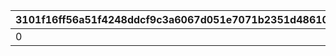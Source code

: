|3101f16ff56a51f4248ddcf9c3a6067d051e7071b2351d48610db768915c2f39|645907b433ad47b3c82f552e9a42a0653c643fe5961e27f5cd68c69764cea275|47884ce45f3bcbd5137025f854903644d3510680a74c6940907f6e6254d711bf|35959ab4b25ef95dbc73d0ef324f98ac558972ae55da7a95126794c4574e0731|ce51bff9dbd087383870a86ad6b5c4cc307413a9a73e09a73de7859078c486e6|8652f53053497c1c650c0e324e3aee7cbcd72eb055011b44e3ef692f968b8917|ed720c0cf689875568cdb72680e109552edc77a3ea81d5445aab4f1f86a09411|66776f798c88d05c28f39314a2c80aaeac3d420ea072c8c286c76552dd277680|adeea9a46741de6f8f433362021459c2a9ca4c6770aea09616874fd40300aa8d|5e7fe6e6127c342128c6c6d3aad150ece2286b5e7d07cd8e425e1d852b668fa1|e4aa42dc0416d8bfc75565a7ede1d474e7d62cb5fc3ea2017a2a815f2f3c91a5|6278ccb62308f3e0a32527a2974771bad11e0e2d73b0428012fa81eb450b4c31|d5aad181343b3298996ab42088397c209e30005724d3d6019ee5b1b635c389a1|3212f4e568ea289e56ee5a4a6ce5e9dcbe9bd85b6794984b05980de4c99caa32|0dd1c73be56be98f2ea06f4103ad19c8f8ccf94df860f8bad258f9a16dd3aa4b|8e59d2296ac40f959b223e472a342f620cb924d110adef079141867fe6aec263|a2a031140817b17858bcf2e82d7f28af5a3058cae8a824744a1a2f630583fee1|
| --- | --- | --- | --- | --- | --- | --- | --- | --- | --- | --- | --- | --- | --- | --- | --- | --- |
|0|0|10|0|0|90003|0|1|0|0|0|0|5|2|0|0|0|